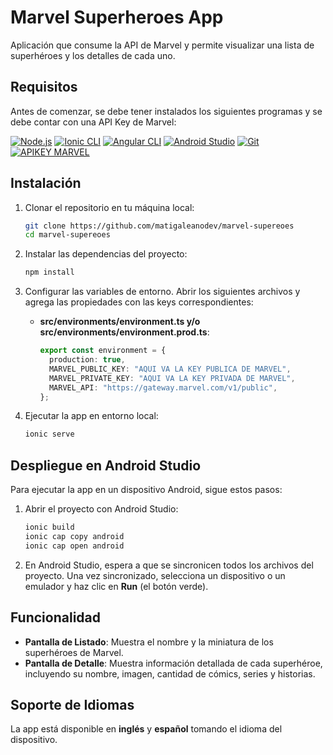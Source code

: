 # Marvel Superheroes App

Aplicación que consume la API de Marvel y permite visualizar una lista de superhéroes y los detalles de cada uno.

## Requisitos

Antes de comenzar, se debe tener instalados los siguientes programas y se debe contar con una API Key de Marvel:

[![Node.js](https://img.shields.io/badge/Node.js-v22.14.0-brightgreen)](https://nodejs.org/)
[![Ionic CLI](https://img.shields.io/badge/Ionic%20CLI-v7.2.0-blue)](https://ionicframework.com/docs/cli)
[![Angular CLI](https://img.shields.io/badge/Angular%20CLI-v19.1.8-d5002b)](https://angular.dev/installation)
[![Android Studio](https://img.shields.io/badge/Android%20Studio-2024.2.2-blueviolet)](https://developer.android.com/studio)
[![Git](https://img.shields.io/badge/Git-v2.48.1-f15a29)](https://git-scm.com/)
[![APIKEY MARVEL](https://img.shields.io/badge/APIKEY%20MARVEL-Obtenla%20aqui-orange)](https://developer.marvel.com/account)

## Instalación

1. Clonar el repositorio en tu máquina local:

   ```bash
   git clone https://github.com/matigaleanodev/marvel-supereoes
   cd marvel-supereoes
   ```

2. Instalar las dependencias del proyecto:

   ```bash
   npm install
   ```

3. Configurar las variables de entorno. Abrir los siguientes archivos y agrega las propiedades con las keys correspondientes:

   - **src/environments/environment.ts y/o src/environments/environment.prod.ts**:

     ```typescript
     export const environment = {
       production: true,
       MARVEL_PUBLIC_KEY: "AQUI VA LA KEY PUBLICA DE MARVEL",
       MARVEL_PRIVATE_KEY: "AQUI VA LA KEY PRIVADA DE MARVEL",
       MARVEL_API: "https://gateway.marvel.com/v1/public",
     };
     ```

4. Ejecutar la app en entorno local:

   ```bash
   ionic serve
   ```

## Despliegue en Android Studio

Para ejecutar la app en un dispositivo Android, sigue estos pasos:

1. Abrir el proyecto con Android Studio:

   ```bash
   ionic build
   ionic cap copy android
   ionic cap open android
   ```

2. En Android Studio, espera a que se sincronicen todos los archivos del proyecto. Una vez sincronizado, selecciona un dispositivo o un emulador y haz clic en **Run** (el botón verde).

## Funcionalidad

- **Pantalla de Listado**: Muestra el nombre y la miniatura de los superhéroes de Marvel.
- **Pantalla de Detalle**: Muestra información detallada de cada superhéroe, incluyendo su nombre, imagen, cantidad de cómics, series y historias.

## Soporte de Idiomas

La app está disponible en **inglés** y **español** tomando el idioma del dispositivo.
